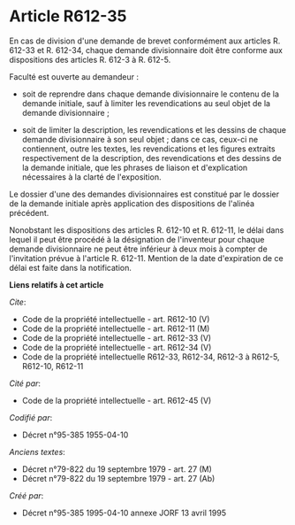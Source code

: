 # Article R612-35

En cas de division d'une demande de brevet conformément aux articles R. 612-33 et R. 612-34, chaque demande divisionnaire
doit être conforme aux dispositions des articles R. 612-3 à R. 612-5.

Faculté est ouverte au demandeur :

- soit de reprendre dans chaque demande divisionnaire le contenu de la demande initiale, sauf à limiter les revendications au
seul objet de la demande divisionnaire ;

- soit de limiter la description, les revendications et les dessins de chaque demande divisionnaire à son seul objet ; dans
ce cas, ceux-ci ne contiennent, outre les textes, les revendications et les figures extraits respectivement de la
description, des revendications et des dessins de la demande initiale, que les phrases de liaison et d'explication
nécessaires à la clarté de l'exposition.

Le dossier d'une des demandes divisionnaires est constitué par le dossier de la demande initiale après application des
dispositions de l'alinéa précédent.

Nonobstant les dispositions des articles R. 612-10 et R. 612-11, le délai dans lequel il peut être procédé à la désignation
de l'inventeur pour chaque demande divisionnaire ne peut être inférieur à deux mois à compter de l'invitation prévue à
l'article R. 612-11. Mention de la date d'expiration de ce délai est faite dans la notification.

**Liens relatifs à cet article**

_Cite_:

  - Code de la propriété intellectuelle - art. R612-10 (V)
  - Code de la propriété intellectuelle - art. R612-11 (M)
  - Code de la propriété intellectuelle - art. R612-33 (V)
  - Code de la propriété intellectuelle - art. R612-34 (V)
  - Code de la propriété intellectuelle R612-33, R612-34, R612-3 à R612-5, R612-10, R612-11

_Cité par_:

  - Code de la propriété intellectuelle - art. R612-45 (V)

_Codifié par_:

  - Décret n°95-385 1955-04-10

_Anciens textes_:

  - Décret n°79-822 du 19 septembre 1979 - art. 27 (M)
  - Décret n°79-822 du 19 septembre 1979 - art. 27 (Ab)

_Créé par_:

  - Décret n°95-385 1995-04-10 annexe JORF 13 avril 1995
